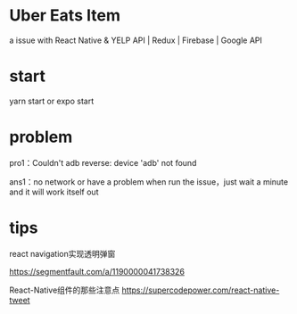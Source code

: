 <!--
 * @Author: heye
 * @Date: 2022-07-15 10:31:52
 * @LastEditors: heye
 * @LastEditTime: 2022-07-15 10:36:11
 * @FilePath: \new-project\README.md
 * @Description: 
 * 
-->
# Uber Eats Item
a issue with React Native & YELP API | Redux | Firebase | Google API

# start
yarn start or expo start

# problem

pro1：Couldn't adb reverse: device 'adb' not found

ans1：no network or have a problem when run the issue，just wait a minute and it will work itself out


# tips



<a>react navigation实现透明弹窗</a>

<a>https://segmentfault.com/a/1190000041738326</a>

<a>React-Native组件的那些注意点</a>
<a>https://supercodepower.com/react-native-tweet</a>
